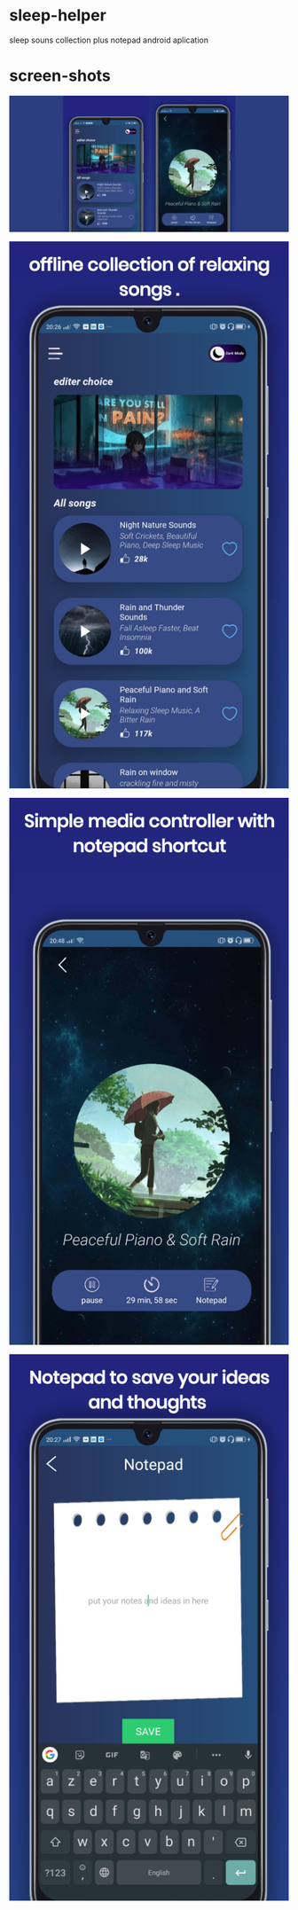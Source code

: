 # sleep-helper
sleep souns collection plus notepad android aplication

# screen-shots

![Screenshot](screenshots/thulbnail.png)


![Screenshot](screenshots/screenshot1.png)

![Screenshot](screenshots/screenshot2.png)

![Screenshot](screenshots/screenshot3.png)
